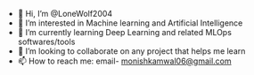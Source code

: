 - 👋 Hi, I’m @LoneWolf2004
- 👀 I’m interested in Machine learning and Artificial Intelligence
- 🌱 I’m currently learning Deep Learning and related MLOps softwares/tools
- 💞️ I’m looking to collaborate on any project that helps me learn
- 📫 How to reach me: email- monishkamwal06@gmail.com
 <!---
LoneWolf2004/LoneWolf2004 is a ✨ special ✨ repository because its `README.md` (this file) appears on your GitHub profile.
You can click the Preview link to take a look at your changes.
--->
